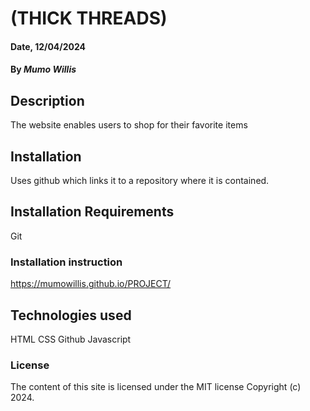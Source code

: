
# (THICK THREADS)

#### Date, 12/04/2024

#### By *Mumo Willis*

## Description
The website enables users to shop for their favorite items

## Installation
Uses github which links it to a repository where it is contained.

## Installation Requirements
Git

### Installation instruction

https://mumowillis.github.io/PROJECT/

## Technologies used
HTML
CSS
Github
Javascript

### License
The content of this site is licensed under the MIT license
Copyright (c) 2024.
